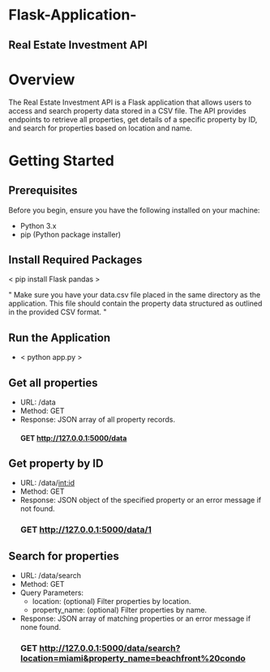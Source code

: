 # Flask-Application-
## Real Estate Investment API

# Overview
The Real Estate Investment API is a Flask application that allows users to access and search property data stored in a CSV file. The API provides endpoints to retrieve all properties, get details of a specific property by ID, and search for properties based on location and name.

# Getting Started
## Prerequisites
Before you begin, ensure you have the following installed on your machine:

- Python 3.x
- pip (Python package installer)

## Install Required Packages
< pip install Flask pandas >

" Make sure you have your data.csv file placed in the same directory as the application. This file should contain the property data structured as outlined in the provided CSV format. "

## Run the Application
+ < python app.py >

## Get all properties
- URL: /data
- Method: GET
- Response: JSON array of all property records.
  #### GET http://127.0.0.1:5000/data

## Get property by ID
- URL: /data/<int:id>
- Method: GET
- Response: JSON object of the specified property or an error message if not found.
  ### GET http://127.0.0.1:5000/data/1

## Search for properties
- URL: /data/search
- Method: GET
- Query Parameters:
  - location: (optional) Filter properties by location.
  - property_name: (optional) Filter properties by name.
- Response: JSON array of matching properties or an error message if none found.
  ### GET http://127.0.0.1:5000/data/search?location=miami&property_name=beachfront%20condo


